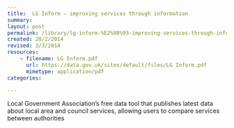 ```yaml
---
title:  LG Inform – improving services through information
summary: 
layout: post
permalink: /library/lg-inform-%E2%80%93-improving-services-through-information
created: 20/2/2014
revised: 3/3/2014
resources:
    - filename: LG Inform.pdf
      url: https://data.gov.uk/sites/default/files/LG Inform.pdf
      mimetype: application/pdf
categories:

---
```


<p>Local Government Association’s free data tool that publishes latest data about local area and council services, allowing users to compare services between authorities</p>
